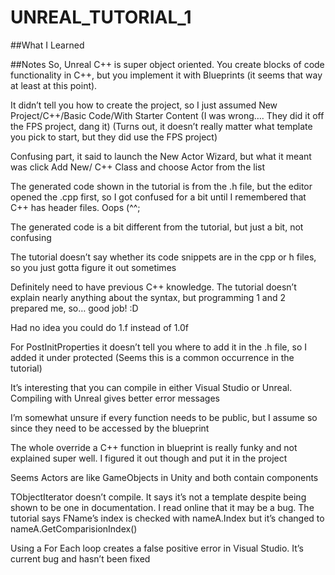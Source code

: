 # UNREAL_TUTORIAL_1

##What I Learned

##Notes
So, Unreal C++ is super object oriented. You create blocks of code functionality in C++, but you implement it with Blueprints (it seems that way at least at this point).

It didn’t tell you how to create the project, so I just assumed New Project/C++/Basic Code/With Starter Content (I was wrong…. They did it off the FPS project, dang it) (Turns out, it doesn’t really matter what template you pick to start, but they did use the FPS project)

Confusing part, it said to launch the New Actor Wizard, but what it meant was click Add New/ C++ Class and choose Actor from the list

The generated code shown in the tutorial is from the .h file, but the editor opened the .cpp first, so I got confused for a bit until I remembered that C++ has header files. Oops (^^;

The generated code is a bit different from the tutorial, but just a bit, not confusing

The tutorial doesn’t say whether its code snippets are in the cpp or h files, so you just gotta figure it out sometimes

Definitely need to have previous C++ knowledge. The tutorial doesn’t explain nearly anything about the syntax, but programming 1 and 2 prepared me, so… good job! :D

Had no idea you could do 1.f instead of 1.0f

For PostInitProperties it doesn’t tell you where to add it in the .h file, so I added it under protected (Seems this is a common occurrence in the tutorial)

It’s interesting that you can compile in either Visual Studio or Unreal. Compiling with Unreal gives better error messages

I’m somewhat unsure if every function needs to be public, but I assume so since they need to be accessed by the blueprint

The whole override a C++ function in blueprint is really funky and not explained super well. I figured it out though and put it in the project

Seems Actors are like GameObjects in Unity and both contain components

TObjectIterator doesn’t compile. It says it’s not a template despite being shown to be one in documentation. I read online that it may be a bug.
The tutorial says FName’s index is checked with nameA.Index but it’s changed to nameA.GetComparisionIndex()

Using a For Each loop creates a false positive error in Visual Studio. It’s current bug and hasn’t been fixed 
